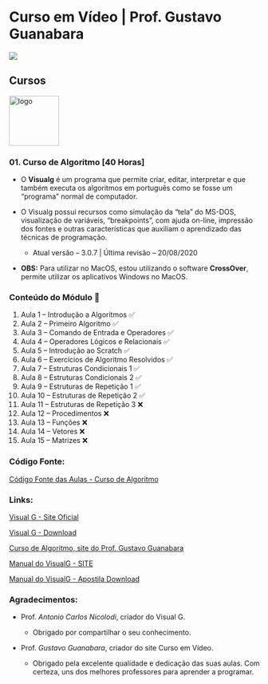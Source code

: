# Curso em Vídeo | Prof. Gustavo Guanabara

[![](https://img.shields.io/badge/made_by-eduardodsr-green)](https://github.com/eduardodsr/cursoemvideo)
<!-- ![GitHub top language](https://img.shields.io/github/languages/top/eduardodsr/cursoemvideo)
![GitHub language count](https://img.shields.io/github/languages/count/eduardodsr/cursoemvideo) -->


## Cursos

<img src="https://www.cursoemvideo.com/wp-content/uploads/bb-plugin/cache/algoritmos-circle.jpg" alt="logo" width="100px" /> 

### 01. Curso de Algoritmo [40 Horas] 

- O **Visualg** é um programa que permite criar, editar, interpretar e que também executa os algoritmos em português como se fosse um “programa” normal de computador.

- O Visualg possui recursos como simulação da “tela” do MS-DOS, visualização de variáveis, “breakpoints”, com ajuda on-line, impressão dos fontes e outras características que auxiliam o aprendizado das técnicas de programação.

    - Atual versão – 3.0.7 | Última revisão – 20/08/2020

- **OBS:** Para utilizar no MacOS, estou utilizando o software **CrossOver**, permite utilizar os aplicativos Windows no MacOS.


### Conteúdo do Módulo :bookmark:

1. Aula 1 – Introdução a Algoritmos  ✅
2. Aula 2 – Primeiro Algoritmo ✅
3. Aula 3 – Comando de Entrada e Operadores ✅
4. Aula 4 – Operadores Lógicos e Relacionais ✅
5. Aula 5 – Introdução ao Scratch ✅
6. Aula 6 – Exercícios de Algoritmo Resolvidos ✅
7. Aula 7 – Estruturas Condicionais 1 ✅
8. Aula 8 – Estruturas Condicionais 2 ✅
9. Aula 9 – Estruturas de Repetição 1 ✅
10. Aula 10 – Estruturas de Repetição 2 ✅
11. Aula 11 – Estruturas de Repetição 3 ❌
12. Aula 12 – Procedimentos ❌
13. Aula 13 – Funções ❌
14. Aula 14 – Vetores ❌
15. Aula 15 – Matrizes ❌

### Código Fonte:

[Código Fonte das Aulas - Curso de Algoritmo](https://github.com/eduardodsr/cursoemvideo/tree/master/curso-de-algoritmo/Projetos) 

### Links: 

[Visual G - Site Oficial](http://visualg3.com.br/)

[Visual G - Download](https://sourceforge.net/projects/visualg30/)

[Curso de Algoritmo, site do Prof. Gustavo Guanabara](https://www.cursoemvideo.com/curso/curso-de-algoritmo/)



[Manual do VisualG - SITE](https://manual.visualg3.com.br/doku.php?id=manual) 

[Manual do VisualG - Apostila Download](https://sourceforge.net/projects/visualg30/files/Apostila%20de%20VisualG%20Curso_Basico.pdf)

### Agradecimentos:

- Prof. *Antonio Carlos Nicolodi*, criador do Visual G.
    - Obrigado por compartilhar o seu conhecimento. 

- Prof. *Gustavo Guanabara*, criador do site Curso em Vídeo.
    - Obrigado pela excelente qualidade e dedicação das suas aulas. Com certeza, uns dos melhores professores para aprender a programar.
